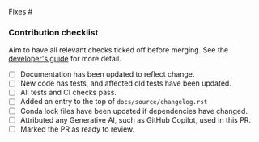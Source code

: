 <!-- Thanks for contributing! Please add a short description of your change, and link to an issue, e.g. "Fixes #123" -->

Fixes #

### Contribution checklist

Aim to have all relevant checks ticked off before merging. See the [developer's guide](https://metoffice.github.io/CSET/contributing/) for more detail.

- [ ] Documentation has been updated to reflect change.
- [ ] New code has tests, and affected old tests have been updated.
- [ ] All tests and CI checks pass.
- [ ] Added an entry to the top of `docs/source/changelog.rst`
- [ ] Conda lock files have been updated if dependencies have changed.
- [ ] Attributed any Generative AI, such as GitHub Copilot, used in this PR.
- [ ] Marked the PR as ready to review.
